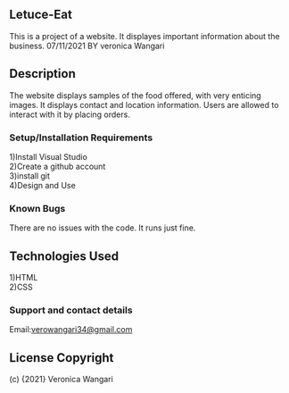 ## Letuce-Eat 
This is a project of a  website. It displayes important information about the business. 07/11/2021 BY veronica Wangari

## Description
 The website displays samples of the food offered, with very enticing images. It displays contact and location information. Users are allowed to interact with it by placing orders.

### Setup/Installation Requirements 
1)Install Visual Studio <br> 2)Create a github account <br>3)install git <br> 4)Design and Use

### Known Bugs
 There are no issues with the code. It runs just fine.

## Technologies Used 
1)HTML <br> 2)CSS

### Support and contact details 
Email:verowangari34@gmail.com

## License Copyright
 (c) {2021} Veronica Wangari

